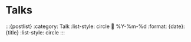 # Talks

:::{postlist}
:category: Talk
:list-style: circle
:date: %Y-%m-%d
:format: {date}: {title} 
:list-style: circle
:::